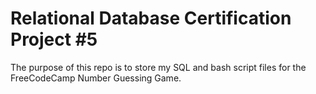 # Relational Database Certification Project #5
The purpose of this repo is to store my SQL and bash script files for the FreeCodeCamp Number Guessing Game.
